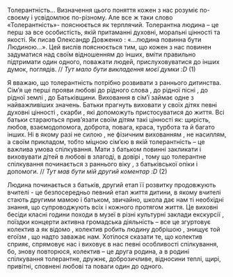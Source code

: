 ﻿Толерантність… Визначення цього поняття кожен з нас розуміє по-своєму і усвідомлює по-різному. Але все ж таки слово «Толерантність»- пояснюється як терплячий. Толерантна людина – це перш за все особистість, якій притаманні духовні, моральні цінності та якості. Як писав Олександр Довженко : «…людина повинна бути Людиною…». Цей вислів пояснюється тим, що кожен з нас повинен задуматися над своїм відношенням до інших, вміти правильно підтримати один одного, поважати людей, прислуховуватися до інших думок, поглядів. // *Тут мало бути викладення моєї думки :D* (1)

Я вважаю, що толерантність потрібно розвивати з раннього дитинства. Сім’я це перші прояви любові до рідного слова , до рідної пісні , до рідної землі , до Батьківщини. Виховання в сім’ї займає одне з найважливіших значень. Батьки прагнуть виховати у своїх дітях певні духовні цінності , скарби , які допоможуть пристосуватися до життя. Всі батьки стараються прив’язати своїм дітям такі цінності як: щирість, любов, взаємодопомога, доброта, повага, краса, турбота та й багато інших. Ні в якому разі не силою , не фізичним вихованням , не насиллям, а своїм прикладом, тобто міцною сім’єю в якій толерантність – це важлива умова спілкування. Мати з батьком повинні закликати і виховувати дітей в любові в злагоді, в довірі , тому що толерантне спілкування починається з раннього віку , з батьківської опіки і допомоги. // *Тут мав бути мій другий коментар :D* (2)

Людина починається з батьків, другий етап її розвитку продовжують вчителі - це безпосередньо певний етап життя дитини, в якому вчителі стають другими мамою і батьком,  звичайно, школа дає нам ті необхідні знання, що супроводжують всіх і кожного протягом життя. Це виховні бесіди  класні години  походи в музеї в  різні культурні заклади  екскурсії , поїздки  концерти  активна громадська діяльність – все це згуртовує колектив  а як відомо , колектив робить людину добрішою , знищує той егоїзм , що надто заважає нам. Хотілося сказати те, що колектив сприяє, спрямовує нас і виховує в нас певні особливості спілкування, бо, знову повторюся, колектив – це друга родина, а в родині спілкування толерантне, дружнє, доброзичливе, відносини теплі, щирі, привітні, сповнені любові та поваги один до одного.

